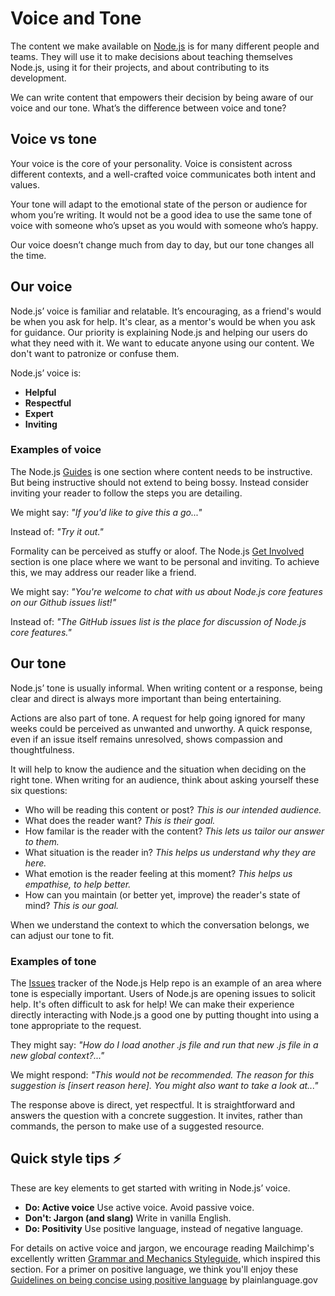 # Voice and Tone

The content we make available on [Node.js](https://nodejs.org/en/) is for many different people and teams. They will use it to make decisions about teaching themselves Node.js, using it for their projects, and about contributing to its development.

We can write content that empowers their decision by being aware of our voice and our tone. What’s the difference between voice and tone?

## Voice vs tone

Your voice is the core of your personality. Voice is consistent across different
contexts, and a well-crafted voice communicates both intent and values.

Your tone will adapt to the emotional state of the person or audience for whom you’re
writing. It would not be a good idea to use the same tone of voice with someone who’s
upset as you would with someone who’s happy.

Our voice doesn’t change much from day to day, but our tone changes all the time.

## Our voice

Node.js’ voice is familiar and relatable. It’s encouraging, as a friend's would
be when you ask for help. It's clear, as a mentor's would be when you ask for
guidance. Our priority is explaining Node.js and helping our users do what they
need with it. We want to educate anyone using our content. We don't want to patronize
or confuse them.

Node.js’ voice is:

* **Helpful**
* **Respectful**
* **Expert**
* **Inviting**

### Examples of voice

The Node.js [Guides](https://nodejs.org/en/docs/guides/) is one section where content
needs to be instructive. But being instructive should not extend to being bossy. Instead consider inviting your reader to follow the steps you are detailing.

We might say: _"If you'd like to give this a go..."_

Instead of: _"Try it out."_

Formality can be perceived as stuffy or aloof. The Node.js [Get Involved](https://nodejs.org/en/get-involved/) section is one place where we want
to be personal and inviting. To achieve this, we may address our reader like
a friend.

We might say: _"You're welcome to chat with us about Node.js core features on our
Github issues list!"_

Instead of: _"The GitHub issues list is the place for discussion of Node.js core
features."_

## Our tone

Node.js’ tone is usually informal. When writing content or a response, being clear
and direct is always more important than being entertaining.

Actions are also part of tone. A request for help going ignored for many weeks could be perceived as unwanted and unworthy. A quick response, even if an issue itself remains unresolved, shows compassion and thoughtfulness.

It will help to know the audience and the situation when deciding on the right tone. When writing for an audience, think about asking yourself these six questions:

* Who will be reading this content or post? _This is our intended audience._
* What does the reader want? _This is their goal._
* How familar is the reader with the content? _This lets us tailor our answer
to them._
* What situation is the reader in? _This helps us understand why they are here._
* What emotion is the reader feeling at this moment? _This helps us empathise,
to help better._
* How can you maintain (or better yet, improve) the reader's state of mind? _This
is our goal._

When we understand the context to which the conversation belongs, we can adjust
our tone to fit.

### Examples of tone

The [Issues](https://github.com/nodejs/help/issues) tracker of the Node.js Help
repo is an example of an area where tone is especially important. Users of Node.js
are opening issues to solicit help. It's often difficult to ask for help! We can
make their experience directly interacting with Node.js a good one by putting thought
into using a tone appropriate to the request.

They might say: _"How do I load another .js file and run that new .js file in a new
global context?..."_

We might respond: _"This would not be recommended. The reason for this suggestion
is [insert reason here]. You might also want to take a look at..."_

The response above is direct, yet respectful. It is straightforward and answers
the question with a concrete suggestion. It invites, rather than commands, the person
to make use of a suggested resource.

## Quick style tips ⚡️

These are key elements to get started with writing in Node.js’ voice.

* **Do: Active voice** Use active voice. Avoid passive voice.
* **Don't: Jargon (and slang)** Write in vanilla English.
* **Do: Positivity** Use positive language, instead of negative language.

For details on active voice and jargon, we encourage reading Mailchimp's excellently
written [Grammar and Mechanics Styleguide](https://styleguide.mailchimp.com/grammar-and-mechanics/), which
inspired this section. For a primer on positive language, we think you'll enjoy
these [Guidelines on being concise using positive language](https://www.plainlanguage.gov/guidelines/concise/use-positive-language/)
by plainlanguage.gov
